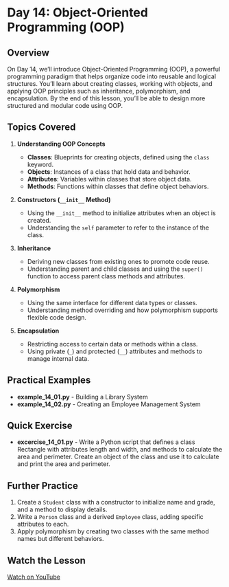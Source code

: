 # Day 14: Object-Oriented Programming (OOP)

## Overview
On Day 14, we’ll introduce Object-Oriented Programming (OOP), a powerful programming paradigm that helps organize code into reusable and logical structures. You’ll learn about creating classes, working with objects, and applying OOP principles such as inheritance, polymorphism, and encapsulation. By the end of this lesson, you’ll be able to design more structured and modular code using OOP.

## Topics Covered
1. **Understanding OOP Concepts**
   - **Classes**: Blueprints for creating objects, defined using the `class` keyword.
   - **Objects**: Instances of a class that hold data and behavior.
   - **Attributes**: Variables within classes that store object data.
   - **Methods**: Functions within classes that define object behaviors.

2. **Constructors (`__init__` Method)**
   - Using the `__init__` method to initialize attributes when an object is created.
   - Understanding the `self` parameter to refer to the instance of the class.

3. **Inheritance**
   - Deriving new classes from existing ones to promote code reuse.
   - Understanding parent and child classes and using the `super()` function to access parent class methods and attributes.

4. **Polymorphism**
   - Using the same interface for different data types or classes.
   - Understanding method overriding and how polymorphism supports flexible code design.

5. **Encapsulation**
   - Restricting access to certain data or methods within a class.
   - Using private (`_`) and protected (`__`) attributes and methods to manage internal data.


## Practical Examples
- **example_14_01.py** - Building a Library System
- **example_14_02.py** - Creating an Employee Management System

## Quick Exercise
- **excercise_14_01.py** - Write a Python script that defines a class Rectangle with attributes length and width, and methods to calculate the area and perimeter. Create an object of the class and use it to calculate and print the area and perimeter.


## Further Practice
1. Create a `Student` class with a constructor to initialize name and grade, and a method to display details.
2. Write a `Person` class and a derived `Employee` class, adding specific attributes to each.
3. Apply polymorphism by creating two classes with the same method names but different behaviors.

## Watch the Lesson
[Watch on YouTube](https://www.youtube.com/sample_link)

